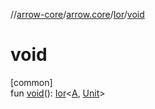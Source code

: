 //[arrow-core](../../../index.md)/[arrow.core](../index.md)/[Ior](index.md)/[void](void.md)

# void

[common]\
fun [void](void.md)(): [Ior](index.md)&lt;[A](index.md), [Unit](https://kotlinlang.org/api/latest/jvm/stdlib/kotlin/-unit/index.html)&gt;
